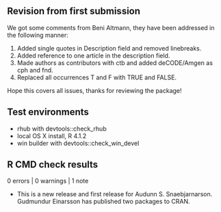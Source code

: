 ## Revision from first submission

We got some comments from Beni Altmann, they have been addressed in the following manner:

1) Added single quotes in Description field and removed linebreaks.
2) Added reference to one article in the description field.
3) Made authors as contributors with ctb and added deCODE/Amgen as cph and fnd.
4) Replaced all occurrences T and F with TRUE and FALSE.

Hope this covers all issues, thanks for reviewing the package!

## Test environments

* rhub with devtools::check_rhub
* local OS X install, R 4.1.2
* win builder with devtools::check_win_devel

## R CMD check results

0 errors | 0 warnings | 1 note

* This is a new release and first release for Audunn S. Snaebjarnarson. 
Gudmundur Einarsson has published two packages to CRAN.
